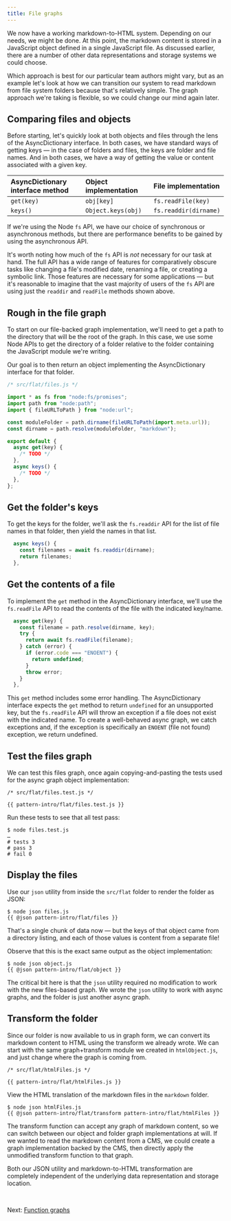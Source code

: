 ```yaml
---
title: File graphs
---
```


We now have a working markdown-to-HTML system. Depending on our needs, we might be done. At this point, the markdown content is stored in a JavaScript object defined in a single JavaScript file. As discussed earlier, there are a number of other data representations and storage systems we could choose.

Which approach is best for our particular team authors might vary, but as an example let's look at how we can transition our system to read markdown from file system folders because that's relatively simple. The graph approach we're taking is flexible, so we could change our mind again later.

## Comparing files and objects

Before starting, let's quickly look at both objects and files through the lens of the AsyncDictionary interface. In both cases, we have standard ways of getting keys — in the case of folders and files, the keys are folder and file names. And in both cases, we have a way of getting the value or content associated with a given key.

| AsyncDictionary interface method &emsp; | Object implementation &emsp; | File implementation   |
| :-------------------------------------- | :--------------------------- | :-------------------- |
| `get(key)`                              | `obj[key]`                   | `fs.readFile(key)`    |
| `keys()`                                | `Object.keys(obj)`           | `fs.readdir(dirname)` |

If we're using the Node `fs` API, we have our choice of synchronous or asynchronous methods, but there are performance benefits to be gained by using the asynchronous API.

It's worth noting how much of the `fs` API is _not_ necessary for our task at hand. The full API has a wide range of features for comparatively obscure tasks like changing a file's modified date, renaming a file, or creating a symbolic link. Those features are necessary for some applications — but it's reasonable to imagine that the vast majority of users of the `fs` API are using just the `readdir` and `readFile` methods shown above.

## Rough in the file graph

To start on our file-backed graph implementation, we'll need to get a path to the directory that will be the root of the graph. In this case, we use some Node APIs to get the directory of a folder relative to the folder containing the JavaScript module we're writing.

Our goal is to then return an object implementing the AsyncDictionary interface for that folder.

```js
/* src/flat/files.js */

import * as fs from "node:fs/promises";
import path from "node:path";
import { fileURLToPath } from "node:url";

const moduleFolder = path.dirname(fileURLToPath(import.meta.url));
const dirname = path.resolve(moduleFolder, "markdown");

export default {
  async get(key) {
    /* TODO */
  },
  async keys() {
    /* TODO */
  },
};
```

## Get the folder's keys

To get the keys for the folder, we'll ask the `fs.readdir` API for the list of file names in that folder, then yield the names in that list.

```js
  async keys() {
    const filenames = await fs.readdir(dirname);
    return filenames;
  },
```

## Get the contents of a file

To implement the `get` method in the AsyncDictionary interface, we'll use the `fs.readFile` API to read the contents of the file with the indicated key/name.

```js
  async get(key) {
    const filename = path.resolve(dirname, key);
    try {
      return await fs.readFile(filename);
    } catch (error) {
      if (error.code === "ENOENT") {
        return undefined;
      }
      throw error;
    }
  },
```

This `get` method includes some error handling. The AsyncDictionary interface expects the `get` method to return `undefined` for an unsupported key, but the `fs.readFile` API will throw an exception if a file does not exist with the indicated name. To create a well-behaved async graph, we catch exceptions and, if the exception is specifically an `ENOENT` (file not found) exception, we return undefined.

## Test the files graph

We can test this files graph, once again copying-and-pasting the tests used for the async graph object implementation:

```{{'js'}}
/* src/flat/files.test.js */

{{ pattern-intro/flat/files.test.js }}
```

<span class="tutorialStep"></span> Run these tests to see that all test pass:

```console
$ node files.test.js
…
# tests 3
# pass 3
# fail 0
```

## Display the files

<span class="tutorialStep"></span> Use our `json` utility from inside the `src/flat` folder to render the folder as JSON:

```console
$ node json files.js
{{ @json pattern-intro/flat/files }}
```

That's a single chunk of data now — but the keys of that object came from a directory listing, and each of those values is content from a separate file!

<span class="tutorialStep"></span> Observe that this is the exact same output as the object implementation:

```console
$ node json object.js
{{ @json pattern-intro/flat/object }}
```

The critical bit here is that the `json` utility required no modification to work with the new files-based graph. We wrote the `json` utility to work with async graphs, and the folder is just another async graph.

## Transform the folder

Since our folder is now available to us in graph form, we can convert its markdown content to HTML using the transform we already wrote. We can start with the same graph+transform module we created in `htmlObject.js`, and just change where the graph is coming from.

```{{'js'}}
/* src/flat/htmlFiles.js */

{{ pattern-intro/flat/htmlFiles.js }}
```

<span class="tutorialStep"></span> View the HTML translation of the markdown files in the `markdown` folder.

```console
$ node json htmlFiles.js
{{ @json pattern-intro/flat/transform pattern-intro/flat/htmlFiles }}
```

The transform function can accept any graph of markdown content, so we can switch between our object and folder graph implementations at will. If we wanted to read the markdown content from a CMS, we could create a graph implementation backed by the CMS, then directly apply the unmodified transform function to that graph.

Both our JSON utility and markdown-to-HTML transformation are completely independent of the underlying data representation and storage location.

&nbsp;

Next: [Function graphs](functionGraph.html)
